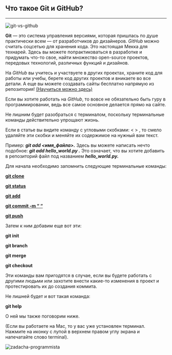 ## Что такое Git и GitHub?

------------------------------


![git-vs-github](https://static.javatpoint.com/tutorial/git/images/git-vs-github.png)

**Git** — это система управления версиями, которая пришлась по душе практически всем — от разработчиков до дизайнеров. *GitHub* можно считать соцсетью для хранения кода. Это настоящая Мекка для технарей. Здесь вы можете попрактиковаться в разработке и придумать что-то свое, найти множество open-source проектов, передовых технологий, различных функций и дизайнов.

На _GitHub_ вы учитесь и участвуете в других проектах, храните код для работы или учебы, берете код других проектов и вникаете во все детали. А еще вы можете создавать сайты бесплатно напрямую из репозитория! [(Научиться можно здесь)](https://nuancesprog.ru/p/4318/)

Если вы хотите работать на _GitHub_, то вовсе не обязательно быть гуру в программировании, ведь все самое основное делается прямо на сайте.

Не лишним будет разобраться с терминалом, поскольку терминальные команды действительно упрощают жизнь.

Если в статье вы видите команду с угловыми скобками: < > , то смело удаляйте эти скобки и меняйте их содержимое на нужный вам текст.

Пример: ___git add <имя_файла>.___ Здесь вы можете написать нечто подобное: ___git add hello_world.py .___ Это означает, что вы хотите добавить в репозиторий файл под названием ___hello_world.py.___

Для начала необходимо запомнить следующие терминальные команды:

__[git clone](./git_clone01.md)__

__[git status](./git_status02.md)__

__[git add](./git_add03.md)__

__[git commit -m “ “](./git_commit04.md)__

__[git push](./git_push05.md)__

Затем к ним добавим еще вот эти:

__git init__

__git branch__

__git merge__

__git checkout__

Эти команды вам пригодятся в случае, если вы будете работать с другими людьми или захотите внести какие-то изменения в проект и протестировать их до создания коммита.

Не лишней будет и вот такая команда:

__git help__

О ней мы также поговорим ниже.

(Если вы работаете на Mac, то у вас уже установлен терминал. Нажмите на иконку с лупой в верхнем правом углу экрана и напечатайте слово terminal).

![zadacha-programmista](https://s0.tchkcdn.com/g-6-JUxvR9weTwRzVbzrBWqQ/4/14998/640x640/w/0/0f82863d709a73e4b542944ea5ac6a90_821fca243bcc1503cc07e73eb6d1235f.jpg)